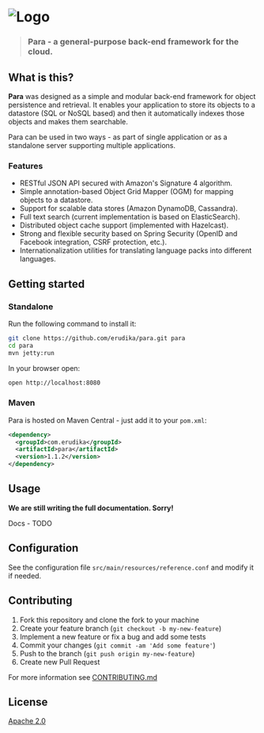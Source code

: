 ![Logo](https://s3-eu-west-1.amazonaws.com/org.paraio/para.png)
============================

> ### Para - a general-purpose back-end framework for the cloud.

## What is this?

**Para** was designed as a simple and modular back-end framework for object persistence and retrieval.
It enables your application to store its objects to a datastore (SQL or NoSQL based) and then it 
automatically indexes those objects and makes them searchable.

Para can be used in two ways - as part of single application or as a standalone server supporting multiple
applications. 

### Features

- RESTful JSON API secured with Amazon's Signature 4 algorithm.
- Simple annotation-based Object Grid Mapper (OGM) for mapping objects to a datastore.
- Support for scalable data stores (Amazon DynamoDB, Cassandra).
- Full text search (current implementation is based on ElasticSearch).
- Distributed object cache support (implemented with Hazelcast).
- Strong and flexible security based on Spring Security (OpenID and Facebook integration, CSRF protection, etc.).
- Internationalization utilities for translating language packs into different languages.

## Getting started

### Standalone
Run the following command to install it:

```sh
git clone https://github.com/erudika/para.git para
cd para
mvn jetty:run
```

In your browser open:
```sh
open http://localhost:8080
```
### Maven

Para is hosted on Maven Central - just add it to your `pom.xml`:

```xml
<dependency>
  <groupId>com.erudika</groupId>
  <artifactId>para</artifactId>
  <version>1.1.2</version>
</dependency>
```

## Usage

**We are still writing the full documentation. Sorry!**

Docs - TODO

## Configuration

See the configuration file `src/main/resources/reference.conf` and modify it if needed.

## Contributing

1. Fork this repository and clone the fork to your machine
2. Create your feature branch (`git checkout -b my-new-feature`)
3. Implement a new feature or fix a bug and add some tests
4. Commit your changes (`git commit -am 'Add some feature'`)
5. Push to the branch (`git push origin my-new-feature`)
6. Create new Pull Request

For more information see [CONTRIBUTING.md](https://github.com/Erudika/para/blob/master/CONTRIBUTING.md)

## License
[Apache 2.0](LICENSE)